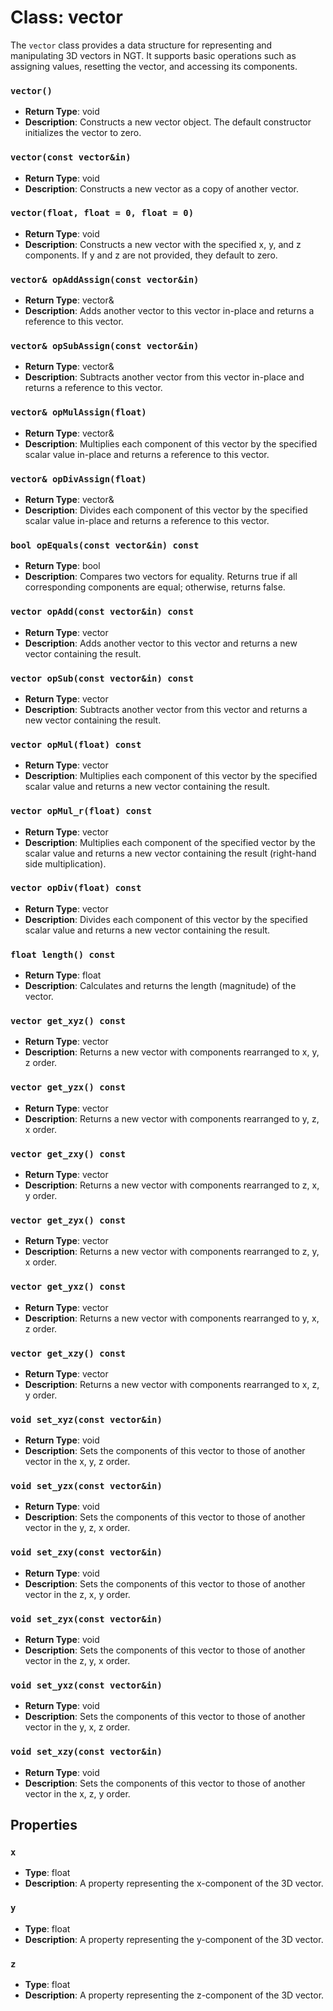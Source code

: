 # Class: vector

The `vector` class provides a data structure for representing and manipulating 3D vectors in NGT. It supports basic operations such as assigning values, resetting the vector, and accessing its components.

### `vector()`
- **Return Type**: void
- **Description**: Constructs a new vector object. The default constructor initializes the vector to zero.

### `vector(const vector&in)`
- **Return Type**: void
- **Description**: Constructs a new vector as a copy of another vector.

### `vector(float, float = 0, float = 0)`
- **Return Type**: void
- **Description**: Constructs a new vector with the specified x, y, and z components. If y and z are not provided, they default to zero.

### `vector& opAddAssign(const vector&in)`
- **Return Type**: vector&
- **Description**: Adds another vector to this vector in-place and returns a reference to this vector.

### `vector& opSubAssign(const vector&in)`
- **Return Type**: vector&
- **Description**: Subtracts another vector from this vector in-place and returns a reference to this vector.

### `vector& opMulAssign(float)`
- **Return Type**: vector&
- **Description**: Multiplies each component of this vector by the specified scalar value in-place and returns a reference to this vector.

### `vector& opDivAssign(float)`
- **Return Type**: vector&
- **Description**: Divides each component of this vector by the specified scalar value in-place and returns a reference to this vector.

### `bool opEquals(const vector&in) const`
- **Return Type**: bool
- **Description**: Compares two vectors for equality. Returns true if all corresponding components are equal; otherwise, returns false.

### `vector opAdd(const vector&in) const`
- **Return Type**: vector
- **Description**: Adds another vector to this vector and returns a new vector containing the result.

### `vector opSub(const vector&in) const`
- **Return Type**: vector
- **Description**: Subtracts another vector from this vector and returns a new vector containing the result.

### `vector opMul(float) const`
- **Return Type**: vector
- **Description**: Multiplies each component of this vector by the specified scalar value and returns a new vector containing the result.

### `vector opMul_r(float) const`
- **Return Type**: vector
- **Description**: Multiplies each component of the specified vector by the scalar value and returns a new vector containing the result (right-hand side multiplication).

### `vector opDiv(float) const`
- **Return Type**: vector
- **Description**: Divides each component of this vector by the specified scalar value and returns a new vector containing the result.

### `float length() const`
- **Return Type**: float
- **Description**: Calculates and returns the length (magnitude) of the vector.

### `vector get_xyz() const`
- **Return Type**: vector
- **Description**: Returns a new vector with components rearranged to x, y, z order.

### `vector get_yzx() const`
- **Return Type**: vector
- **Description**: Returns a new vector with components rearranged to y, z, x order.

### `vector get_zxy() const`
- **Return Type**: vector
- **Description**: Returns a new vector with components rearranged to z, x, y order.

### `vector get_zyx() const`
- **Return Type**: vector
- **Description**: Returns a new vector with components rearranged to z, y, x order.

### `vector get_yxz() const`
- **Return Type**: vector
- **Description**: Returns a new vector with components rearranged to y, x, z order.

### `vector get_xzy() const`
- **Return Type**: vector
- **Description**: Returns a new vector with components rearranged to x, z, y order.

### `void set_xyz(const vector&in)`
- **Return Type**: void
- **Description**: Sets the components of this vector to those of another vector in the x, y, z order.

### `void set_yzx(const vector&in)`
- **Return Type**: void
- **Description**: Sets the components of this vector to those of another vector in the y, z, x order.

### `void set_zxy(const vector&in)`
- **Return Type**: void
- **Description**: Sets the components of this vector to those of another vector in the z, x, y order.

### `void set_zyx(const vector&in)`
- **Return Type**: void
- **Description**: Sets the components of this vector to those of another vector in the z, y, x order.

### `void set_yxz(const vector&in)`
- **Return Type**: void
- **Description**: Sets the components of this vector to those of another vector in the y, x, z order.

### `void set_xzy(const vector&in)`
- **Return Type**: void
- **Description**: Sets the components of this vector to those of another vector in the x, z, y order.

## Properties

### `x`
- **Type**: float
- **Description**: A property representing the x-component of the 3D vector.

### `y`
- **Type**: float
- **Description**: A property representing the y-component of the 3D vector.

### `z`
- **Type**: float
- **Description**: A property representing the z-component of the 3D vector.
